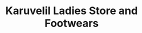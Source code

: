 ---
title: "Karuvelil Ladies Store and Footwears"
url: /chemmalamattom/karuvelil-ladies-store-and-footwears/
shop: shoes
---